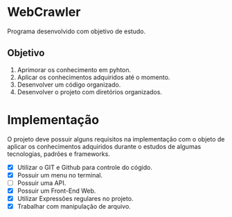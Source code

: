 # WebCrawler

Programa desenvolvido com objetivo de estudo.

## Objetivo

1. Aprimorar os conhecimento em pyhton.
2. Aplicar os conhecimentos adquiridos até o momento.
3. Desenvolver um código organizado.
4. Desenvolver o projeto com diretórios organizados.

# Implementação 

O projeto deve possuir alguns requisitos na implementação com o objeto de aplicar os conhecimentos adquiridos durante o estudos de algumas tecnologias, padrões e frameworks.

- [X] Utilizar o GIT e Github para controle do cógido.
- [X] Possuir um menu no terminal.
- [ ] Possuir uma API.
- [X] Possuir um Front-End Web.
- [X] Utilizar Expressões regulares no projeto.
- [X] Trabalhar com manipulação de arquivo.